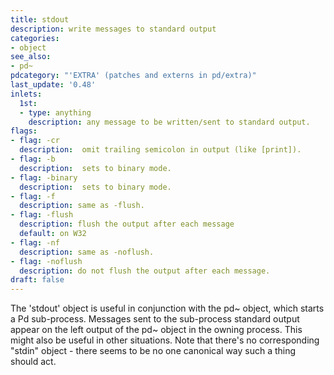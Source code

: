 ```yaml
---
title: stdout
description: write messages to standard output
categories:
- object
see_also:
- pd~
pdcategory: "'EXTRA' (patches and externs in pd/extra)"
last_update: '0.48'
inlets:
  1st:
  - type: anything
    description: any message to be written/sent to standard output.
flags:
- flag: -cr
  description:  omit trailing semicolon in output (like [print]).
- flag: -b
  description:  sets to binary mode.
- flag: -binary
  description:  sets to binary mode.
- flag: -f
  description: same as -flush.
- flag: -flush
  description: flush the output after each message 
  default: on W32
- flag: -nf
  description: same as -noflush.
- flag: -noflush
  description: do not flush the output after each message.  
draft: false
---
```

The 'stdout' object is useful in conjunction with the pd~ object, which starts a Pd sub-process. Messages sent to the sub-process standard output appear on the left output of the pd~ object in the owning process. This might also be useful in other situations. Note that there's no corresponding "stdin" object - there seems to be no one canonical way such a thing should act.